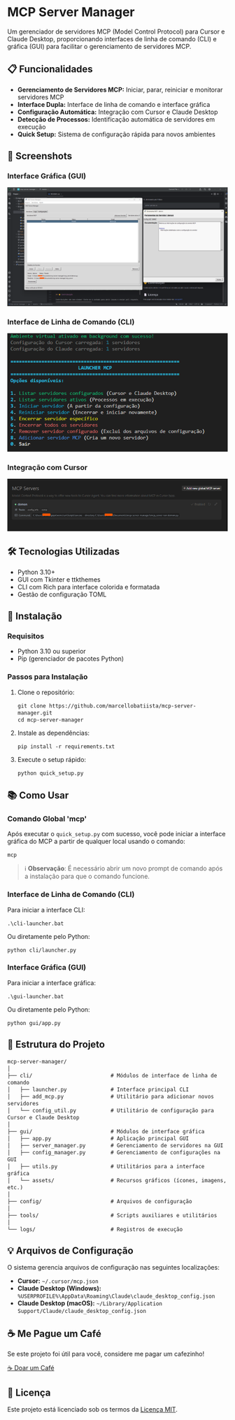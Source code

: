 # MCP Server Manager

Um gerenciador de servidores MCP (Model Control Protocol) para Cursor e Claude Desktop, proporcionando interfaces de linha de comando (CLI) e gráfica (GUI) para facilitar o gerenciamento de servidores MCP.

## 📋 Funcionalidades

- **Gerenciamento de Servidores MCP:** Iniciar, parar, reiniciar e monitorar servidores MCP
- **Interface Dupla:** Interface de linha de comando e interface gráfica
- **Configuração Automática:** Integração com Cursor e Claude Desktop
- **Detecção de Processos:** Identificação automática de servidores em execução
- **Quick Setup:** Sistema de configuração rápida para novos ambientes

## 📸 Screenshots

### Interface Gráfica (GUI)
![Interface Gráfica](gui/assets/screenshorts/gui-menu.png)

### Interface de Linha de Comando (CLI)
![Interface de Linha de Comando](gui/assets/screenshorts/cli-menu.png)

### Integração com Cursor
![Cursor MCP Servers](gui/assets/screenshorts/cursor-servers.png)

## 🛠️ Tecnologias Utilizadas

- Python 3.10+
- GUI com Tkinter e ttkthemes
- CLI com Rich para interface colorida e formatada
- Gestão de configuração TOML

## 🚀 Instalação

### Requisitos
- Python 3.10 ou superior
- Pip (gerenciador de pacotes Python)

### Passos para Instalação

1. Clone o repositório:
   ```
   git clone https://github.com/marcellobatiista/mcp-server-manager.git
   cd mcp-server-manager
   ```

2. Instale as dependências:
   ```
   pip install -r requirements.txt
   ```

3. Execute o setup rápido:
   ```
   python quick_setup.py
   ```

## 📚 Como Usar

### Comando Global 'mcp'

Após executar o `quick_setup.py` com sucesso, você pode iniciar a interface gráfica do MCP a partir de qualquer local usando o comando:
```
mcp
```
> ℹ️ **Observação**: É necessário abrir um novo prompt de comando após a instalação para que o comando funcione.

### Interface de Linha de Comando (CLI)

Para iniciar a interface CLI:
```
.\cli-launcher.bat
```

Ou diretamente pelo Python:
```
python cli/launcher.py
```

### Interface Gráfica (GUI)

Para iniciar a interface gráfica:
```
.\gui-launcher.bat
```

Ou diretamente pelo Python:
```
python gui/app.py
```

## 📁 Estrutura do Projeto

```
mcp-server-manager/
│
├── cli/                         # Módulos de interface de linha de comando
│   ├── launcher.py              # Interface principal CLI
│   ├── add_mcp.py               # Utilitário para adicionar novos servidores
│   └── config_util.py           # Utilitário de configuração para Cursor e Claude Desktop
│
├── gui/                         # Módulos de interface gráfica
│   ├── app.py                   # Aplicação principal GUI
│   ├── server_manager.py        # Gerenciamento de servidores na GUI
│   ├── config_manager.py        # Gerenciamento de configurações na GUI
│   ├── utils.py                 # Utilitários para a interface gráfica
│   └── assets/                  # Recursos gráficos (ícones, imagens, etc.)
│
├── config/                      # Arquivos de configuração
│
├── tools/                       # Scripts auxiliares e utilitários
│
└── logs/                        # Registros de execução
```

## 💡 Arquivos de Configuração

O sistema gerencia arquivos de configuração nas seguintes localizações:

- **Cursor:** `~/.cursor/mcp.json`
- **Claude Desktop (Windows):** `%USERPROFILE%\AppData\Roaming\Claude\claude_desktop_config.json`
- **Claude Desktop (macOS):** `~/Library/Application Support/Claude/claude_desktop_config.json`

## ☕ Me Pague um Café

Se este projeto foi útil para você, considere me pagar um cafezinho!

[☕ Doar um Café](https://link.mercadopago.com.br/doarumcafe)

## 📄 Licença

Este projeto está licenciado sob os termos da [Licença MIT](LICENSE).